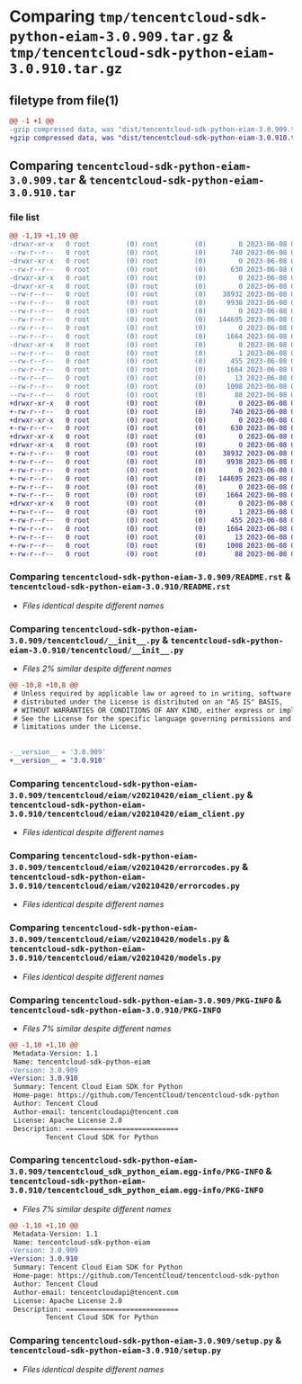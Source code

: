 # Comparing `tmp/tencentcloud-sdk-python-eiam-3.0.909.tar.gz` & `tmp/tencentcloud-sdk-python-eiam-3.0.910.tar.gz`

## filetype from file(1)

```diff
@@ -1 +1 @@
-gzip compressed data, was "dist/tencentcloud-sdk-python-eiam-3.0.909.tar", last modified: Thu Jun  8 00:24:26 2023, max compression
+gzip compressed data, was "dist/tencentcloud-sdk-python-eiam-3.0.910.tar", last modified: Thu Jun  8 09:10:16 2023, max compression
```

## Comparing `tencentcloud-sdk-python-eiam-3.0.909.tar` & `tencentcloud-sdk-python-eiam-3.0.910.tar`

### file list

```diff
@@ -1,19 +1,19 @@
-drwxr-xr-x   0 root         (0) root         (0)        0 2023-06-08 00:24:26.000000 tencentcloud-sdk-python-eiam-3.0.909/
--rw-r--r--   0 root         (0) root         (0)      740 2023-06-08 00:24:26.000000 tencentcloud-sdk-python-eiam-3.0.909/README.rst
-drwxr-xr-x   0 root         (0) root         (0)        0 2023-06-08 00:24:26.000000 tencentcloud-sdk-python-eiam-3.0.909/tencentcloud/
--rw-r--r--   0 root         (0) root         (0)      630 2023-06-08 00:24:26.000000 tencentcloud-sdk-python-eiam-3.0.909/tencentcloud/__init__.py
-drwxr-xr-x   0 root         (0) root         (0)        0 2023-06-08 00:24:26.000000 tencentcloud-sdk-python-eiam-3.0.909/tencentcloud/eiam/
-drwxr-xr-x   0 root         (0) root         (0)        0 2023-06-08 00:24:26.000000 tencentcloud-sdk-python-eiam-3.0.909/tencentcloud/eiam/v20210420/
--rw-r--r--   0 root         (0) root         (0)    38932 2023-06-08 00:24:26.000000 tencentcloud-sdk-python-eiam-3.0.909/tencentcloud/eiam/v20210420/eiam_client.py
--rw-r--r--   0 root         (0) root         (0)     9938 2023-06-08 00:24:26.000000 tencentcloud-sdk-python-eiam-3.0.909/tencentcloud/eiam/v20210420/errorcodes.py
--rw-r--r--   0 root         (0) root         (0)        0 2023-06-08 00:24:26.000000 tencentcloud-sdk-python-eiam-3.0.909/tencentcloud/eiam/v20210420/__init__.py
--rw-r--r--   0 root         (0) root         (0)   144695 2023-06-08 00:24:26.000000 tencentcloud-sdk-python-eiam-3.0.909/tencentcloud/eiam/v20210420/models.py
--rw-r--r--   0 root         (0) root         (0)        0 2023-06-08 00:24:26.000000 tencentcloud-sdk-python-eiam-3.0.909/tencentcloud/eiam/__init__.py
--rw-r--r--   0 root         (0) root         (0)     1664 2023-06-08 00:24:26.000000 tencentcloud-sdk-python-eiam-3.0.909/PKG-INFO
-drwxr-xr-x   0 root         (0) root         (0)        0 2023-06-08 00:24:26.000000 tencentcloud-sdk-python-eiam-3.0.909/tencentcloud_sdk_python_eiam.egg-info/
--rw-r--r--   0 root         (0) root         (0)        1 2023-06-08 00:24:26.000000 tencentcloud-sdk-python-eiam-3.0.909/tencentcloud_sdk_python_eiam.egg-info/dependency_links.txt
--rw-r--r--   0 root         (0) root         (0)      455 2023-06-08 00:24:26.000000 tencentcloud-sdk-python-eiam-3.0.909/tencentcloud_sdk_python_eiam.egg-info/SOURCES.txt
--rw-r--r--   0 root         (0) root         (0)     1664 2023-06-08 00:24:26.000000 tencentcloud-sdk-python-eiam-3.0.909/tencentcloud_sdk_python_eiam.egg-info/PKG-INFO
--rw-r--r--   0 root         (0) root         (0)       13 2023-06-08 00:24:26.000000 tencentcloud-sdk-python-eiam-3.0.909/tencentcloud_sdk_python_eiam.egg-info/top_level.txt
--rw-r--r--   0 root         (0) root         (0)     1008 2023-06-08 00:24:26.000000 tencentcloud-sdk-python-eiam-3.0.909/setup.py
--rw-r--r--   0 root         (0) root         (0)       88 2023-06-08 00:24:26.000000 tencentcloud-sdk-python-eiam-3.0.909/setup.cfg
+drwxr-xr-x   0 root         (0) root         (0)        0 2023-06-08 09:10:16.000000 tencentcloud-sdk-python-eiam-3.0.910/
+-rw-r--r--   0 root         (0) root         (0)      740 2023-06-08 09:10:16.000000 tencentcloud-sdk-python-eiam-3.0.910/README.rst
+drwxr-xr-x   0 root         (0) root         (0)        0 2023-06-08 09:10:16.000000 tencentcloud-sdk-python-eiam-3.0.910/tencentcloud/
+-rw-r--r--   0 root         (0) root         (0)      630 2023-06-08 09:10:16.000000 tencentcloud-sdk-python-eiam-3.0.910/tencentcloud/__init__.py
+drwxr-xr-x   0 root         (0) root         (0)        0 2023-06-08 09:10:16.000000 tencentcloud-sdk-python-eiam-3.0.910/tencentcloud/eiam/
+drwxr-xr-x   0 root         (0) root         (0)        0 2023-06-08 09:10:16.000000 tencentcloud-sdk-python-eiam-3.0.910/tencentcloud/eiam/v20210420/
+-rw-r--r--   0 root         (0) root         (0)    38932 2023-06-08 09:10:16.000000 tencentcloud-sdk-python-eiam-3.0.910/tencentcloud/eiam/v20210420/eiam_client.py
+-rw-r--r--   0 root         (0) root         (0)     9938 2023-06-08 09:10:16.000000 tencentcloud-sdk-python-eiam-3.0.910/tencentcloud/eiam/v20210420/errorcodes.py
+-rw-r--r--   0 root         (0) root         (0)        0 2023-06-08 09:10:16.000000 tencentcloud-sdk-python-eiam-3.0.910/tencentcloud/eiam/v20210420/__init__.py
+-rw-r--r--   0 root         (0) root         (0)   144695 2023-06-08 09:10:16.000000 tencentcloud-sdk-python-eiam-3.0.910/tencentcloud/eiam/v20210420/models.py
+-rw-r--r--   0 root         (0) root         (0)        0 2023-06-08 09:10:16.000000 tencentcloud-sdk-python-eiam-3.0.910/tencentcloud/eiam/__init__.py
+-rw-r--r--   0 root         (0) root         (0)     1664 2023-06-08 09:10:16.000000 tencentcloud-sdk-python-eiam-3.0.910/PKG-INFO
+drwxr-xr-x   0 root         (0) root         (0)        0 2023-06-08 09:10:16.000000 tencentcloud-sdk-python-eiam-3.0.910/tencentcloud_sdk_python_eiam.egg-info/
+-rw-r--r--   0 root         (0) root         (0)        1 2023-06-08 09:10:16.000000 tencentcloud-sdk-python-eiam-3.0.910/tencentcloud_sdk_python_eiam.egg-info/dependency_links.txt
+-rw-r--r--   0 root         (0) root         (0)      455 2023-06-08 09:10:16.000000 tencentcloud-sdk-python-eiam-3.0.910/tencentcloud_sdk_python_eiam.egg-info/SOURCES.txt
+-rw-r--r--   0 root         (0) root         (0)     1664 2023-06-08 09:10:16.000000 tencentcloud-sdk-python-eiam-3.0.910/tencentcloud_sdk_python_eiam.egg-info/PKG-INFO
+-rw-r--r--   0 root         (0) root         (0)       13 2023-06-08 09:10:16.000000 tencentcloud-sdk-python-eiam-3.0.910/tencentcloud_sdk_python_eiam.egg-info/top_level.txt
+-rw-r--r--   0 root         (0) root         (0)     1008 2023-06-08 09:10:16.000000 tencentcloud-sdk-python-eiam-3.0.910/setup.py
+-rw-r--r--   0 root         (0) root         (0)       88 2023-06-08 09:10:16.000000 tencentcloud-sdk-python-eiam-3.0.910/setup.cfg
```

### Comparing `tencentcloud-sdk-python-eiam-3.0.909/README.rst` & `tencentcloud-sdk-python-eiam-3.0.910/README.rst`

 * *Files identical despite different names*

### Comparing `tencentcloud-sdk-python-eiam-3.0.909/tencentcloud/__init__.py` & `tencentcloud-sdk-python-eiam-3.0.910/tencentcloud/__init__.py`

 * *Files 2% similar despite different names*

```diff
@@ -10,8 +10,8 @@
 # Unless required by applicable law or agreed to in writing, software
 # distributed under the License is distributed on an "AS IS" BASIS,
 # WITHOUT WARRANTIES OR CONDITIONS OF ANY KIND, either express or implied.
 # See the License for the specific language governing permissions and
 # limitations under the License.
 
 
-__version__ = '3.0.909'
+__version__ = '3.0.910'
```

### Comparing `tencentcloud-sdk-python-eiam-3.0.909/tencentcloud/eiam/v20210420/eiam_client.py` & `tencentcloud-sdk-python-eiam-3.0.910/tencentcloud/eiam/v20210420/eiam_client.py`

 * *Files identical despite different names*

### Comparing `tencentcloud-sdk-python-eiam-3.0.909/tencentcloud/eiam/v20210420/errorcodes.py` & `tencentcloud-sdk-python-eiam-3.0.910/tencentcloud/eiam/v20210420/errorcodes.py`

 * *Files identical despite different names*

### Comparing `tencentcloud-sdk-python-eiam-3.0.909/tencentcloud/eiam/v20210420/models.py` & `tencentcloud-sdk-python-eiam-3.0.910/tencentcloud/eiam/v20210420/models.py`

 * *Files identical despite different names*

### Comparing `tencentcloud-sdk-python-eiam-3.0.909/PKG-INFO` & `tencentcloud-sdk-python-eiam-3.0.910/PKG-INFO`

 * *Files 7% similar despite different names*

```diff
@@ -1,10 +1,10 @@
 Metadata-Version: 1.1
 Name: tencentcloud-sdk-python-eiam
-Version: 3.0.909
+Version: 3.0.910
 Summary: Tencent Cloud Eiam SDK for Python
 Home-page: https://github.com/TencentCloud/tencentcloud-sdk-python
 Author: Tencent Cloud
 Author-email: tencentcloudapi@tencent.com
 License: Apache License 2.0
 Description: ============================
         Tencent Cloud SDK for Python
```

### Comparing `tencentcloud-sdk-python-eiam-3.0.909/tencentcloud_sdk_python_eiam.egg-info/PKG-INFO` & `tencentcloud-sdk-python-eiam-3.0.910/tencentcloud_sdk_python_eiam.egg-info/PKG-INFO`

 * *Files 7% similar despite different names*

```diff
@@ -1,10 +1,10 @@
 Metadata-Version: 1.1
 Name: tencentcloud-sdk-python-eiam
-Version: 3.0.909
+Version: 3.0.910
 Summary: Tencent Cloud Eiam SDK for Python
 Home-page: https://github.com/TencentCloud/tencentcloud-sdk-python
 Author: Tencent Cloud
 Author-email: tencentcloudapi@tencent.com
 License: Apache License 2.0
 Description: ============================
         Tencent Cloud SDK for Python
```

### Comparing `tencentcloud-sdk-python-eiam-3.0.909/setup.py` & `tencentcloud-sdk-python-eiam-3.0.910/setup.py`

 * *Files identical despite different names*

